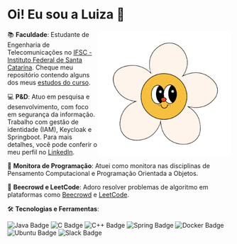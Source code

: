 # Oi! Eu sou a Luiza 🌸

<img src="./images/flower.png" align="right" width="300"/>

📚 **Faculdade**: Estudante de Engenharia de Telecomunicações no [IFSC - Instituto Federal de Santa Catarina](https://www.ifsc.edu.br/en/inicio). Cheque meu repositório contendo alguns dos meus [estudos do curso](https://github.com/luizakuze/Engenharia-Telecom).

💻 **P&D**: Atuo em pesquisa e desenvolvimento, com foco em segurança da informação. Trabalho com gestão de identidade (IAM), Keycloak e Springboot. Para mais detalhes, você pode conferir o meu perfil no [LinkedIn](https://www.linkedin.com/in/luizakuze/).

🌱 **Monitora de Programação**: Atuei como monitora nas disciplinas de Pensamento Computacional e Programação Orientada a Objetos. 

🐞 **Beecrowd e LeetCode**: Adoro resolver problemas de algoritmo em plataformas como [Beecrowd](https://www.beecrowd.com.br/judge/pt/profile/667397) e [LeetCode](https://leetcode.com/u/luizakuze/).

🛠️ **Tecnologias e Ferramentas**: 

<p align="left">
  <img src="https://img.shields.io/badge/Java-ED8B00?style=for-the-badge&logo=openjdk&logoColor=white" alt="Java Badge"/>
  <img src="https://img.shields.io/badge/C-00599C?style=for-the-badge&logo=c&logoColor=white" alt="C Badge"/>
  <img src="https://img.shields.io/badge/C%2B%2B-00599C?style=for-the-badge&logo=c%2B%2B&logoColor=white" alt="C++ Badge"/>
  <img src="https://img.shields.io/badge/Spring-6DB33F?style=for-the-badge&logo=spring&logoColor=white" alt="Spring Badge"/>
  <img src="https://img.shields.io/badge/docker-%230db7ed.svg?style=for-the-badge&logo=docker&logoColor=white" alt="Docker Badge"/>
  <img src="https://img.shields.io/badge/Ubuntu-E95420?style=for-the-badge&logo=ubuntu&logoColor=white" alt="Ubuntu Badge"/>
  <img src="https://img.shields.io/badge/Slack-4A154B?style=for-the-badge&logo=slack&logoColor=white" alt="Slack Badge"/>
</p>
